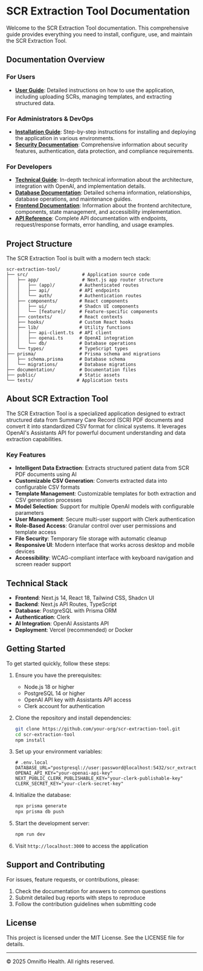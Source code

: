 # SCR Extraction Tool Documentation

Welcome to the SCR Extraction Tool documentation. This comprehensive guide provides everything you need to install, configure, use, and maintain the SCR Extraction Tool.

## Documentation Overview

### For Users

- [**User Guide**](user-guide.md): Detailed instructions on how to use the application, including uploading SCRs, managing templates, and extracting structured data.

### For Administrators & DevOps

- [**Installation Guide**](installation-guide.md): Step-by-step instructions for installing and deploying the application in various environments.
- [**Security Documentation**](security-guide.md): Comprehensive information about security features, authentication, data protection, and compliance requirements.

### For Developers

- [**Technical Guide**](technical-guide.md): In-depth technical information about the architecture, integration with OpenAI, and implementation details.
- [**Database Documentation**](database-guide.md): Detailed schema information, relationships, database operations, and maintenance guides.
- [**Frontend Documentation**](frontend-guide.md): Information about the frontend architecture, components, state management, and accessibility implementation.
- [**API Reference**](api-reference.md): Complete API documentation with endpoints, request/response formats, error handling, and usage examples.

## Project Structure

The SCR Extraction Tool is built with a modern tech stack:

```
scr-extraction-tool/
├── src/                    # Application source code
│   ├── app/                # Next.js app router structure
│   │   ├── (app)/         # Authenticated routes
│   │   ├── api/           # API endpoints
│   │   └── auth/          # Authentication routes
│   ├── components/        # React components
│   │   ├── ui/            # Shadcn UI components
│   │   └── [feature]/     # Feature-specific components
│   ├── contexts/          # React contexts
│   ├── hooks/             # Custom React hooks
│   ├── lib/               # Utility functions
│   │   ├── api-client.ts  # API client
│   │   ├── openai.ts      # OpenAI integration
│   │   └── db/            # Database operations
│   └── types/             # TypeScript types
├── prisma/                # Prisma schema and migrations
│   ├── schema.prisma      # Database schema
│   └── migrations/        # Database migrations
├── documentation/         # Documentation files
├── public/                # Static assets
└── tests/                # Application tests
```

## About SCR Extraction Tool

The SCR Extraction Tool is a specialized application designed to extract structured data from Summary Care Record (SCR) PDF documents and convert it into standardized CSV format for clinical systems. It leverages OpenAI's Assistants API for powerful document understanding and data extraction capabilities.

### Key Features

- **Intelligent Data Extraction**: Extracts structured patient data from SCR PDF documents using AI
- **Customizable CSV Generation**: Converts extracted data into configurable CSV formats
- **Template Management**: Customizable templates for both extraction and CSV generation processes
- **Model Selection**: Support for multiple OpenAI models with configurable parameters
- **User Management**: Secure multi-user support with Clerk authentication
- **Role-Based Access**: Granular control over user permissions and template access
- **File Security**: Temporary file storage with automatic cleanup
- **Responsive UI**: Modern interface that works across desktop and mobile devices
- **Accessibility**: WCAG-compliant interface with keyboard navigation and screen reader support

## Technical Stack

- **Frontend**: Next.js 14, React 18, Tailwind CSS, Shadcn UI
- **Backend**: Next.js API Routes, TypeScript
- **Database**: PostgreSQL with Prisma ORM
- **Authentication**: Clerk
- **AI Integration**: OpenAI Assistants API
- **Deployment**: Vercel (recommended) or Docker

## Getting Started

To get started quickly, follow these steps:

1. Ensure you have the prerequisites:
   - Node.js 18 or higher
   - PostgreSQL 14 or higher
   - OpenAI API key with Assistants API access
   - Clerk account for authentication

2. Clone the repository and install dependencies:
   ```bash
   git clone https://github.com/your-org/scr-extraction-tool.git
   cd scr-extraction-tool
   npm install
   ```

3. Set up your environment variables:
   ```
   # .env.local
   DATABASE_URL="postgresql://user:password@localhost:5432/scr_extraction"
   OPENAI_API_KEY="your-openai-api-key"
   NEXT_PUBLIC_CLERK_PUBLISHABLE_KEY="your-clerk-publishable-key"
   CLERK_SECRET_KEY="your-clerk-secret-key"
   ```

4. Initialize the database:
   ```bash
   npx prisma generate
   npx prisma db push
   ```

5. Start the development server:
   ```bash
   npm run dev
   ```

6. Visit `http://localhost:3000` to access the application

## Support and Contributing

For issues, feature requests, or contributions, please:

1. Check the documentation for answers to common questions
2. Submit detailed bug reports with steps to reproduce
3. Follow the contribution guidelines when submitting code

## License

This project is licensed under the MIT License. See the LICENSE file for details.

---

&copy; 2025 Omniflo Health. All rights reserved. 